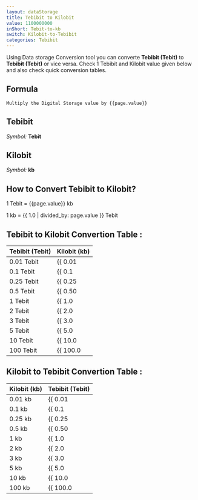 ```yaml
---
layout: dataStorage
title: Tebibit to Kilobit
value: 1100000000
inShort: Tebit-to-kb
switch: Kilobit-to-Tebibit
categories: Tebibit
---
```


Using Data storage Conversion tool you can converte **Tebibit (Tebit)** to **Tebibit (Tebit)** or vice versa. Check 1 Tebibit and Kilobit value given below and also check quick conversion tables.

## Formula
`Multiply the Digital Storage value by {{page.value}}`

## Tebibit
*Symbol:* **Tebit**

## Kilobit
*Symbol:* **kb**

## How to Convert Tebibit to Kilobit?

1 Tebit = {{page.value}} kb

1 kb = {{ 1.0 | divided_by: page.value }} Tebit


## Tebibit to Kilobit Convertion Table :

| Tebibit (Tebit) | Kilobit (kb) |
| ---- | ---- |
| 0.01 Tebit | {{ 0.01 | times: page.value }} kb |
| 0.1 Tebit | {{ 0.1 | times: page.value }} kb |
| 0.25 Tebit | {{ 0.25 | times: page.value }} kb |
| 0.5 Tebit | {{ 0.50 | times: page.value }} kb |
| 1 Tebit | {{ 1.0 | times: page.value }} kb |
| 2 Tebit | {{ 2.0 | times: page.value }} kb |
| 3 Tebit | {{ 3.0 | times: page.value }} kb |
| 5 Tebit | {{ 5.0 | times: page.value }} kb |
| 10 Tebit | {{ 10.0 | times: page.value }} kb |
| 100 Tebit | {{ 100.0 | times: page.value }} kb |

## Kilobit to Tebibit Convertion Table :

| Kilobit (kb) | Tebibit (Tebit) |
| ---- | ---- |
| 0.01 kb | {{ 0.01 | divided_by: page.value }} Tebit |
| 0.1 kb | {{ 0.1 | divided_by: page.value }} Tebit |
| 0.25 kb | {{ 0.25 | divided_by: page.value }} Tebit |
| 0.5 kb | {{ 0.50 | divided_by: page.value }} Tebit |
| 1 kb | {{ 1.0 | divided_by: page.value }} Tebit |
| 2 kb | {{ 2.0 | divided_by: page.value }} Tebit |
| 3 kb | {{ 3.0 | divided_by: page.value }} Tebit |
| 5 kb | {{ 5.0 | divided_by: page.value }} Tebit |
| 10 kb | {{ 10.0 | divided_by: page.value }} Tebit |
| 100 kb | {{ 100.0 | divided_by: page.value }} Tebit |


<script>
document.getElementById('selectInput')[15].selected = true
document.getElementById('selectOutput')[2].selected = true
</script>
